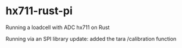# hx711-rust-pi
Running a loadcell with ADC hx711 on Rust


Running via an SPI library
update: added the tara /calibration function

